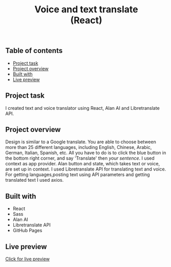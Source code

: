 <h1 align="center">
  Voice and text translate <br/> 
  (React)
</h1>
<br>

## Table of contents

- [Project task](#project-task)
- [Project overview](#project-overview)
- [Built with](#built-with)
- [Live preview](#live-preview)

## Project task

I created text and voice translator using React, Alan AI and Libretranslate API.

## Project overview

Design is similar to a Google translate. You are able to choose between more than 25 different languages, including English, Chinese, Arabic, German, Italian, Spanish, etc. All you have to do is to click the blue button in the bottom right corner, and say 'Translate' then _your sentence_. I used context as app provider. Alan button and state, which takes text or voice, are set up in context. I used Libretranslate API for translating text and voice. For getting languages,posting text using API parameters and getting translated text I used axios.

## Built with

- React
- Sass
- Alan AI
- Libretranslate API
- GitHub Pages

## Live preview

[Click for live preview](https://JEKO10.github.io/Voice-and-text-translate)
